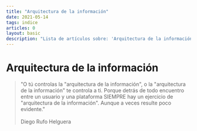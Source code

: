 ```yaml
---
title: "Arquitectura de la información"
date: 2021-05-14
tags: indice
articles: 0
layout: basic
description: "Lista de artículos sobre: 'Arquitectura de la información'."
---
```


# Arquitectura de la información

> "O tú controlas la "arquitectura de la información", o la "arquitectura de la información" te controla a ti. Porque detrás de todo encuentro entre un usuario y una plataforma SIEMPRE hay un ejercicio de "arquitectura de la información". Aunque a veces resulte poco evidente."\
>\
> Diego Rufo Helguera
